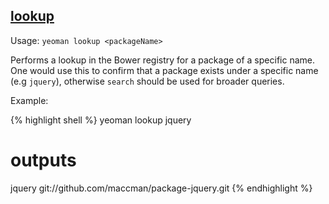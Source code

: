 

## <a href="#lookup" name="lookup">lookup</a>

Usage: `yeoman lookup <packageName>`

Performs a lookup in the Bower registry for a package of a specific name. One would use this to confirm that a package exists under a specific name (e.g `jquery`), otherwise `search` should be used for broader queries.

Example:

{% highlight shell %}
yeoman lookup jquery

# outputs

jquery git://github.com/maccman/package-jquery.git
{% endhighlight %}
